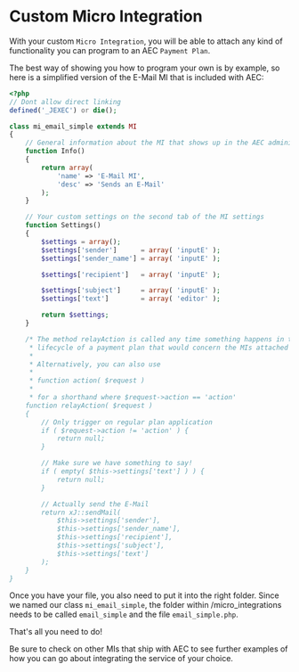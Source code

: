# Custom Micro Integration

With your custom `Micro Integration`, you will be able to attach any kind of functionality you can program to an AEC `Payment Plan`.

The best way of showing you how to program your own is by example, so here is a simplified version of the E-Mail MI that is included with AEC:

```php
<?php
// Dont allow direct linking
defined('_JEXEC') or die();

class mi_email_simple extends MI
{
	// General information about the MI that shows up in the AEC administration
	function Info()
	{
		return array(
			'name' => 'E-Mail MI',
			'desc' => 'Sends an E-Mail'
		);
	}

	// Your custom settings on the second tab of the MI settings
	function Settings()
	{
		$settings = array();
		$settings['sender']      = array( 'inputE' );
		$settings['sender_name'] = array( 'inputE' );

		$settings['recipient']   = array( 'inputE' );

		$settings['subject']     = array( 'inputE' );
		$settings['text']        = array( 'editor' );

		return $settings;
	}

	/* The method relayAction is called any time something happens in the
	 * lifecycle of a payment plan that would concern the MIs attached to it
	 *
	 * Alternatively, you can also use
	 *
	 * function action( $request )
	 *
	 * for a shorthand where $request->action == 'action'
	function relayAction( $request )
	{
		// Only trigger on regular plan application
		if ( $request->action != 'action' ) {
			return null;
		}

		// Make sure we have something to say!
		if ( empty( $this->settings['text'] ) ) {
			return null;
		}

		// Actually send the E-Mail
		return xJ::sendMail(
			$this->settings['sender'],
			$this->settings['sender_name'],
			$this->settings['recipient'],
			$this->settings['subject'],
			$this->settings['text']
		);
	}
}
```

Once you have your file, you also need to put it into the right folder. Since we named our class `mi_email_simple`, the folder within /micro_integrations needs to be called `email_simple` and the file `email_simple.php`.

That's all you need to do!

Be sure to check on other MIs that ship with AEC to see further examples of how you can go about integrating the service of your choice.
